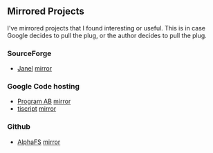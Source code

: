 ## Mirrored Projects

I've mirrored projects that I found interesting or useful.  This is in case Google decides to pull the plug, or the author decides to pull the plug.

### SourceForge

* [Janel](https://sourceforge.net/projects/janel/) [mirror](https://bitbucket.org/jdstroy/janel/src/default/)

### Google Code hosting

* [Program AB](https://code.google.com/p/program-ab/) [mirror](https://bitbucket.org/jdstroy/program-ab/src/default/)
* [tiscript](https://code.google.com/archive/p/tiscript/) [mirror](https://github.com/jdstroy/tiscript)

### Github

* [AlphaFS](https://github.com/alphaleonis/AlphaFS) [mirror](https://github.com/jdstroy/AlphaFS)
